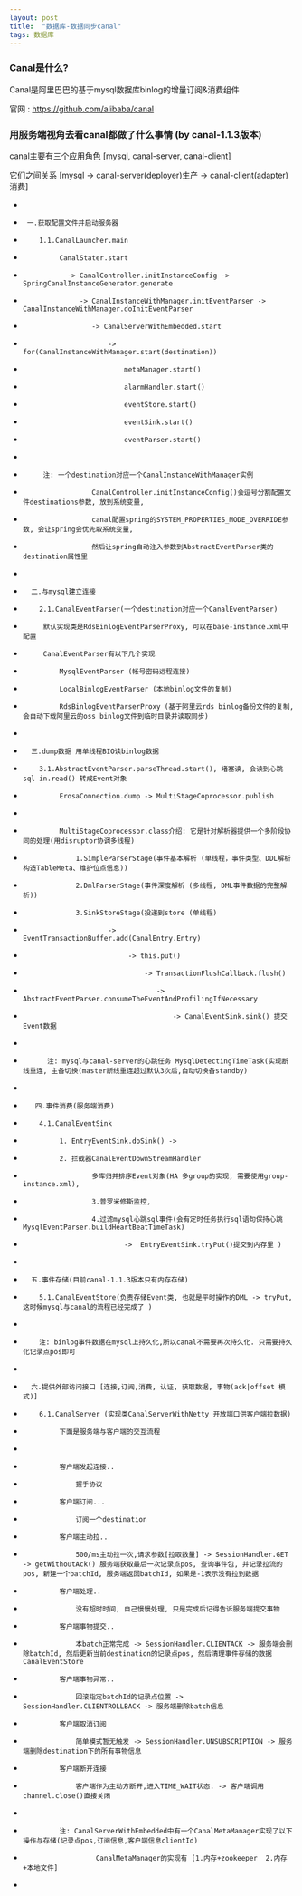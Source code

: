 ```yaml
---
layout: post
title:  "数据库-数据同步canal"
tags: 数据库
---
```


### Canal是什么?

Canal是阿里巴巴的基于mysql数据库binlog的增量订阅&消费组件

官网 : https://github.com/alibaba/canal

### 用服务端视角去看canal都做了什么事情 (by canal-1.1.3版本)

canal主要有三个应用角色 [mysql, canal-server, canal-client]

它们之间关系 [mysql -> canal-server(deployer)生产 -> canal-client(adapter)消费]

 *      
 *      一.获取配置文件并启动服务器 
 *         1.1.CanalLauncher.main 
 *              CanalStater.start
 *                -> CanalController.initInstanceConfig -> SpringCanalInstanceGenerator.generate 
 *                   -> CanalInstanceWithManager.initEventParser -> CanalInstanceWithManager.doInitEventParser 
 *                      -> CanalServerWithEmbedded.start 
 *                          -> for(CanalInstanceWithManager.start(destination))
 *                              metaManager.start() 
 *                              alarmHandler.start() 
 *                              eventStore.start() 
 *                              eventSink.start()
 *                              eventParser.start()
 *
 *          注: 一个destination对应一个CanalInstanceWithManager实例
 *                      CanalController.initInstanceConfig()会逗号分割配置文件destinations参数, 放到系统变量,
 *                      canal配置spring的SYSTEM_PROPERTIES_MODE_OVERRIDE参数, 会让spring会优先取系统变量,
 *                      然后让spring自动注入参数到AbstractEventParser类的destination属性里
 *                      
 *       二.与mysql建立连接
 *         2.1.CanalEventParser(一个destination对应一个CanalEventParser)
 *          默认实现类是RdsBinlogEventParserProxy, 可以在base-instance.xml中配置
 *          CanalEventParser有以下几个实现
 *              MysqlEventParser (帐号密码远程连接)
 *              LocalBinlogEventParser (本地binlog文件的复制)
 *              RdsBinlogEventParserProxy (基于阿里云rds binlog备份文件的复制, 会自动下载阿里云的oss binlog文件到临时目录并读取同步)
 *              
 *       三.dump数据 用单线程BIO读binlog数据
 *         3.1.AbstractEventParser.parseThread.start(), 堵塞读, 会读到心跳sql in.read() 转成Event对象
 *              ErosaConnection.dump -> MultiStageCoprocessor.publish
 *
 *              MultiStageCoprocessor.class介绍: 它是针对解析器提供一个多阶段协同的处理(用disruptor协调多线程)
 *                  1.SimpleParserStage(事件基本解析 (单线程，事件类型、DDL解析构造TableMeta、维护位点信息))
 *                  2.DmlParserStage(事件深度解析 (多线程, DML事件数据的完整解析))
 *                  3.SinkStoreStage(投递到store (单线程)
 *                          -> EventTransactionBuffer.add(CanalEntry.Entry)
 *                               -> this.put()
 *                                   -> TransactionFlushCallback.flush()
 *                                      -> AbstractEventParser.consumeTheEventAndProfilingIfNecessary
 *                                          -> CanalEventSink.sink() 提交Event数据
 *
 *           注: mysql与canal-server的心跳任务 MysqlDetectingTimeTask(实现断线重连, 主备切换(master断线重连超过默认3次后,自动切换备standby)
 *
 *        四.事件消费(服务端消费)
 *         4.1.CanalEventSink
 *              1. EntryEventSink.doSink() ->
 *              2. 拦截器CanalEventDownStreamHandler
 *                      多库归并排序Event对象(HA 多group的实现, 需要使用group-instance.xml),
 *                      3.普罗米修斯监控,
 *                      4.过滤mysql心跳sql事件(会有定时任务执行sql语句保持心跳MysqlEventParser.buildHeartBeatTimeTask)
 *                              ->  EntryEventSink.tryPut()提交到内存里 )
 *
 *       五.事件存储(目前canal-1.1.3版本只有内存存储)
 *         5.1.CanalEventStore(负责存储Event类, 也就是平时操作的DML -> tryPut,这时候mysql与canal的流程已经完成了 )
 *
 *         注: binlog事件数据在mysql上持久化,所以canal不需要再次持久化. 只需要持久化记录点pos即可
 *
 *       六.提供外部访问接口 [连接,订阅,消费, 认证, 获取数据, 事物(ack|offset 模式)]
 *         6.1.CanalServer (实现类CanalServerWithNetty 开放端口供客户端拉数据)
 *              下面是服务端与客户端的交互流程
 *
 *              客户端发起连接..
 *                  握手协议
 *              客户端订阅...
 *                  订阅一个destination
 *              客户端主动拉..
 *                  500/ms主动拉一次,请求参数[拉取数量] -> SessionHandler.GET -> getWithoutAck() 服务端获取最后一次记录点pos, 查询事件包, 并记录拉流的pos, 新建一个batchId, 服务端返回batchId, 如果是-1表示没有拉到数据
 *              客户端处理..
 *                  没有超时时间, 自己慢慢处理, 只是完成后记得告诉服务端提交事物
 *              客户端事物提交..
 *                  本batch正常完成 -> SessionHandler.CLIENTACK -> 服务端会删除batchId, 然后更新当前destination的记录点pos, 然后清理事件存储的数据CanalEventStore
 *              客户端事物异常..
 *                  回滚指定batchId的记录点位置 -> SessionHandler.CLIENTROLLBACK -> 服务端删除batch信息
 *              客户端取消订阅
 *                  简单模式暂无触发 -> SessionHandler.UNSUBSCRIPTION -> 服务端删除destination下的所有事物信息
 *              客户端断开连接
 *                  客户端作为主动方断开,进入TIME_WAIT状态. -> 客户端调用channel.close()直接关闭
 *
 *              注: CanalServerWithEmbedded中有一个CanalMetaManager实现了以下操作与存储(记录点pos,订阅信息,客户端信息clientId)
 *                       CanalMetaManager的实现有 [1.内存+zookeeper  2.内存+本地文件]
 *



